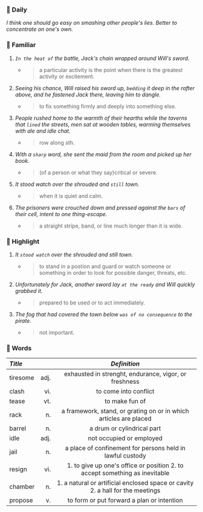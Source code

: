 ### :cherries: Daily
*I think one should go easy on smashing other people's lies. Better to concentrate on one's own.*
### :watermelon: Familiar
1. *`In the heat of` the battle, Jack's chain wrapped around Will's sword.*
   * > a particular activity is the point when there is the greatest activity or excitement.
2. *Seeing his chance, Will raised his sword up, `bedding` it deep in the rafter above, and he fastened Jack there, leaving him to dangle.*
   * > to fix something firmly and deeply into something else.
3. *People rushed home to the warmth of their hearths while the taverns that `lined` the streets, men sat at wooden tables, warming themselves with ale and idle chat.*
   * > row along sth.
4. *With a `sharp` word, she sent the maid from the room and picked up her book.*
   * > (of a person or what they say)critical or severe.
5. *It stood watch over the shrouded and `still` town.*
   * > when it is quiet and calm.
6. *The prisoners were crouched down and pressed against the `bars` of their cell, intent to one thing-escape.*
   * > a straight stripe, band, or line much longer than it is wide.
### :tangerine: Highlight
1. *It `stood watch` over the shrouded and still town.*
   * > to stand in a postion and guard or watch someone or something in order to look for possible danger, threats, etc.
2. *Unfortunately for Jack, another sword lay `at the ready` and Will quickly grabbed it.*
   * > prepared to be used or to act immediately.
3. *The fog that had covered the town below `was of no consequence` to the pirate.*
   * > not important.
### :grapes: Words
|*Title*||*Definition*|
|:-----|-----:|:-----:|
|tiresome|adj.|exhausted in strenght, endurance, vigor, or freshness|
|clash|vi.|to come into conflict|
|tease|vt.|to make fun of|
|rack|n.|a framework, stand, or grating on or in which articles are placed|
|barrel|n.|a drum or cylindrical part|
|idle|adj.|not occupied or employed|
|jail|n.|a place of confinement for persons held in lawful custody|
|resign|vi.|1. to give up one's office or position 2. to accept something as inevitable|
|chamber|n.|1. a natural or artificial enclosed space or cavity 2. a hall for the meetings|
|propose|v.|to form or put forward a plan or intention|
